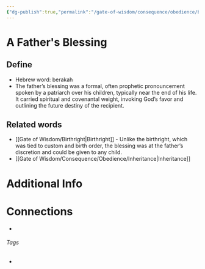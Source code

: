 ```yaml
---
{"dg-publish":true,"permalink":"/gate-of-wisdom/consequence/obedience/blessing/","tags":["#GateWisdom","ConcequenceObedience"]}
---
```


# A Father's Blessing
## Define
- Hebrew word: berakah
- The father’s blessing was a formal, often prophetic pronouncement spoken by a patriarch over his children, typically near the end of his life. It carried spiritual and covenantal weight, invoking God’s favor and outlining the future destiny of the recipient. 

## Related words
- [[Gate of Wisdom/Birthright\|Birthright]] - Unlike the birthright, which was tied to custom and birth order, the blessing was at the father’s discretion and could be given to any child.
- [[Gate of Wisdom/Consequence/Obedience/Inheritance\|Inheritance]]

# Additional Info


# Connections


- 

###### Tags
- 